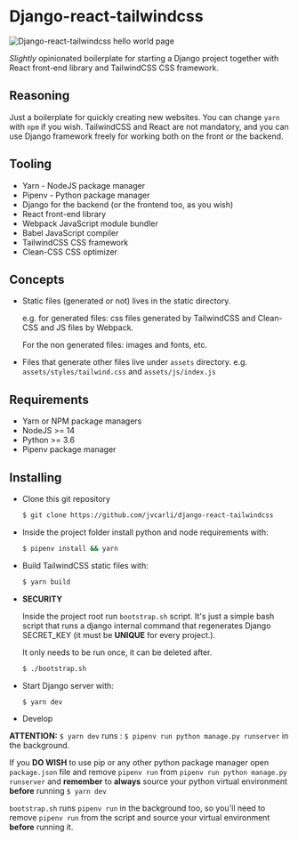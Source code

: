 # Django-react-tailwindcss

![Django-react-tailwindcss hello world page](https://i.imgur.com/XAEaUFT.png)

*Slightly* opinionated boilerplate for starting a Django project together with React front-end library and TailwindCSS CSS framework.

## Reasoning

Just a boilerplate for quickly creating new websites. You can change `yarn` with `npm` if you wish.
TailwindCSS and React are not mandatory, and you can use Django framework freely for working both on the front or the backend.

## Tooling

* Yarn - NodeJS package manager
* Pipenv - Python package manager
* Django for the backend (or the frontend too, as you wish)
* React front-end library
* Webpack JavaScript module bundler
* Babel JavaScript compiler
* TailwindCSS CSS framework
* Clean-CSS CSS optimizer

## Concepts

* Static files (generated or not) lives in the static directory.  

  e.g. for generated files: css files generated by
TailwindCSS and Clean-CSS and JS files by Webpack. 
  
  For the non generated files: images and fonts, etc.
  

* Files that generate other files live under `assets` directory. e.g. `assets/styles/tailwind.css` and `assets/js/index.js`

## Requirements

* Yarn or NPM package managers
* NodeJS >= 14
* Python >= 3.6
* Pipenv package manager

## Installing 

* Clone this git repository
    ``` bash
    $ git clone https://github.com/jvcarli/django-react-tailwindcss
    ```

* Inside the project folder install python and node requirements with:

    ``` bash
    $ pipenv install && yarn
    ```

* Build TailwindCSS static files with:

  ```bash
  $ yarn build
  ```

* **SECURITY**

  Inside the project root run `bootstrap.sh` script. It's just a simple bash script that runs a django internal command that regenerates Django SECRET_KEY (it must be **UNIQUE** for every project.).

  It only needs to be run once, it can be deleted after.

  ``` bash
  $ ./bootstrap.sh 
  ```

* Start Django server with:

  ```bash
  $ yarn dev
  ```
  
* Develop

**ATTENTION:** `$ yarn dev` runs : `$ pipenv run python manage.py runserver` in the background.

If you **DO WISH** to use pip or any other python package manager open `package.json` file and remove `pipenv run`
from `pipenv run python manage.py runserver` and **remember** to **always** source your python virtual environment
**before** running `$ yarn dev`

`bootstrap.sh` runs `pipenv run` in the background too, so you'll need to remove `pipenv run` from the script and source
your virtual environment **before** running it.
